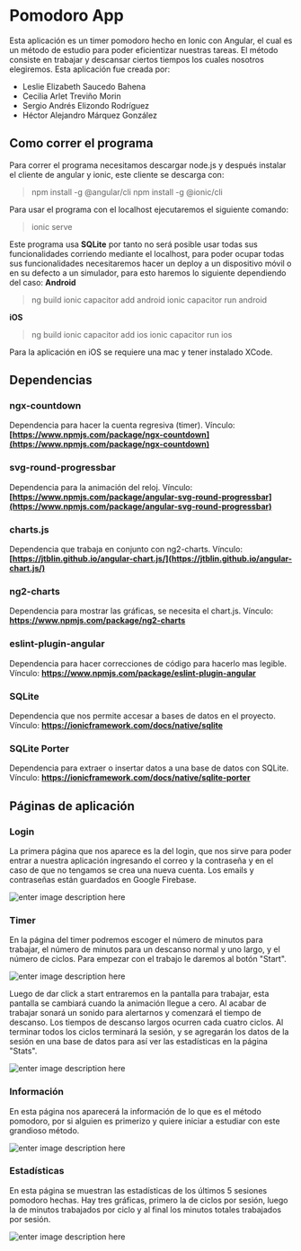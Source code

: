 # Pomodoro App

Esta aplicación es un timer pomodoro hecho en Ionic con Angular, el cual es un método de estudio para poder eficientizar nuestras tareas. El método consiste en trabajar y descansar ciertos tiempos los cuales nosotros elegiremos. Esta aplicación fue creada por:

- Leslie Elizabeth Saucedo Bahena
- Cecilia Arlet Treviño Morin
- Sergio Andrés Elizondo Rodríguez
- Héctor Alejandro Márquez González

## Como correr el programa

Para correr el programa necesitamos descargar node.js y después instalar el cliente de angular y ionic, este cliente se descarga con:
>npm install -g @angular/cli 
>npm install -g @ionic/cli

Para usar el programa con el localhost ejecutaremos el siguiente comando:
>ionic serve

Este programa usa **SQLite** por tanto no será posible usar todas sus funcionalidades corriendo mediante el localhost, para poder ocupar todas sus funcionalidades necesitaremos hacer un deploy a un dispositivo móvil o en su defecto a un simulador, para esto haremos lo siguiente dependiendo del caso:
**Android**
>ng build 
>ionic capacitor add android 
>ionic capacitor run android

**iOS**
>ng build 
>ionic capacitor add ios 
>ionic capacitor run ios

Para la aplicación en iOS se requiere una mac y tener instalado XCode.
## Dependencias

### ngx-countdown
Dependencia para hacer la cuenta regresiva (timer).
Vínculo: **[https://www.npmjs.com/package/ngx-countdown](https://www.npmjs.com/package/ngx-countdown)**
### svg-round-progressbar
Dependencia para la animación del reloj.
Vínculo: **[https://www.npmjs.com/package/angular-svg-round-progressbar](https://www.npmjs.com/package/angular-svg-round-progressbar)**
### charts.js
Dependencia que trabaja en conjunto con ng2-charts.
Vínculo: **[https://jtblin.github.io/angular-chart.js/](https://jtblin.github.io/angular-chart.js/)**
### ng2-charts
Dependencia para mostrar las gráficas, se necesita el chart.js.
Vínculo: **https://www.npmjs.com/package/ng2-charts**
### eslint-plugin-angular
Dependencia para hacer correcciones de código para hacerlo mas legible.
Vínculo: **https://www.npmjs.com/package/eslint-plugin-angular**
### SQLite
Dependencia que nos permite accesar a bases de datos en el proyecto.
Vínculo: **https://ionicframework.com/docs/native/sqlite**
### SQLite Porter
Dependencia para extraer o insertar datos a una base de datos con SQLite.
Vínculo: **https://ionicframework.com/docs/native/sqlite-porter**
## Páginas de aplicación
### Login
La primera página que nos aparece es la del login, que nos sirve para poder entrar a nuestra aplicación ingresando el correo y la contraseña y en el caso de que no tengamos se crea una nueva cuenta. Los emails y contraseñas están guardados en Google Firebase.

![enter image description here](https://lh3.googleusercontent.com/o2adEQJ-60dcrHZI235ikxjbyCZp3fauUj2oaXe6tTbzDVVI6Qv_Dd--_-jIQgMonsh77I-XOTVUPtpVfUZsvJKWwTrQlTjL_Xk40TOydFAP2o9oMll7fNpwFoVRheNQQt21FpgmciFGO8C_vLooIbPGEmoeJXKfAGTyL77rZi4V_MNjAeN03m80veg8ZTUtQhhKM2nL7Z7yX6LjOmvvmZ4eaug8fjBSW-NmiqfubhYbda4Nrwj4NThKw5A5kU5V1by_Ewlkyg68yOmGt1cTiJhitvvjesa0xnMfGHXgDZbGJawZamZPcq2AE1mFE5XXfVs4Y-bP5KaattxNAeUjuj0JS1sJ1EB3rAB_pTr8fCchgafvbtYMBFiin0cz_Rxnq-t-TjDOUjrTugr7xx3L9nbZRUGZZ_xdP0ARIX7VjkIBTyXBdSJE6kut3470qbMFxCO9HNtGH8Xt3mHKpnmHix8-F5VgZlmnF_onuasNAi9g7PZjor5KEq9AjpRxKkUKI4LNP-cV4Xn0SoJXcv2Y6HmX2PO-dM6TpILbJ1uOqrDWPKa9luYWWd0EEQkfoOKrT66O440TsrxHFqTd1giaGky2I08W3I0scy8kqq3A0R9PLAlBucpF0JIxYLEhOfYradL9mrEdXczgcHYfZkPQ5OCHwe2ffoocSihauMUD60k3cKVXn82noDatz7kNt__dTpHBErqthmX0yxj57Le5i3bM=w489-h452-no?authuser=0)

### Timer
En la página del timer podremos escoger el número de minutos para trabajar, el número de minutos para un descanso normal y uno largo, y el número de ciclos. Para empezar con el trabajo le daremos al botón "Start".

![enter image description here](https://lh3.googleusercontent.com/FDhRSpNlHHpfLrKA_LAy4mErw-EZgIiOG9ln-WfiqJ9dBXy63tXzJF2BYdGf5gO1Swd407u8K6JDoNOhEq8VZ5ahwacrxxpC6fBQo6M0EKBkzsMZo3DZ8fH9U9QK42jHSsEeP153C0_CVU66VLn0tn2cFkewqcx5waix_beB4yAwSKTzKgNU0JvSmqEa866QAMkxkKGrY4nBuorlGJhydDFhc4fmoZbqhLLCt7fbVv5kzpdisRXvhz_B83KM9OS7VE7LPTM_cJ_1LNxsuyhlpCgcjHS5qOmgTjifmCtJ7r-k4iTavnCz_BdsmS8WZbsLlrkor8orq8fARlYjwMFLjonDm35x1UCf_1cezVDe09oTpjtZ1DA43tUDmLWMllaAItMmPuCqaHopA2AyXKr-16LaKe9tBUgMnzSUCabAx9rUcwSEPn3Uo_iEjdp7foQddQiizjZcr-NbWFyfou3cNx4LOZhhDTV8ejE6bYBbRTfnoQRQYoodvAmEhKwcnwFA-HjbsKsmNeXbNPgGXd73hEX8O8H4KolNGI6AbBlRw9Wlzv3ItXkexzQxcV9aFVnXILc8t8veMPeuTEi3ejweb7rBh_-LnQZGP7e-FXa6RSVph2qX2S1FQ8-t_NwmKA4mHjbGjzXZ7BAkkZhVrig-Uh_z3frGWFOtFRan08moI2X-rGSnI8D6VdTnib9xsWAzNFogjQ94rDhDte673HoZGAH1=w487-h631-no?authuser=0)

Luego de dar click a start entraremos en la pantalla para trabajar, esta pantalla se cambiará cuando la animación llegue a cero. Al acabar de trabajar sonará un sonido para alertarnos y comenzará el tiempo de descanso. Los tiempos de descanso largos ocurren cada cuatro ciclos. 
Al terminar todos los ciclos terminará la sesión, y se agregarán los datos de la sesión en una base de datos para así ver las estadísticas en la página "Stats".

![enter image description here](https://lh3.googleusercontent.com/SShvDFZNTOBHAQGWGAcDasMr5P-tHOVxkExPs15OJdI0vpKPzL-eRUJqN1vq-L-G6X7y5H75GhpjnAQjMR8v4NMephriByGLWto8WqbXqZfP-robJtQnlXGXjVgPEjpuZmHS-NcMftK_AkloUGH_LPk1jwSAL32hd3CoK5xdV7CFT_0wdk2e6L2Ei_KgK24Uj2AjUNxK1qWQgDafYptmBOwjJag4ljM-XaXRfOsOUCTAUpoWilK2EHSaC-ShVzYnH6xfO0RPYdEBnPIDPBGTSN6AIhtzHsBy7M5-4up0FTXkjHVhsTy9XjNKw2oLqJ_8GS-7EoqpqSnuziVQBnT5LxD70gjVx2zVdn_bCVa2SlYFyjDn_RAjFTkhGSr7c-mj7WM5TrC2jpWwmSnQIlTQ5S0bOfxOK4b3FBka7z5cMt5m4slvOCFIbi7x7T9liRomymkLfs9Lp5QIjiRs6wtiXyx6IbiSC6hgjoET_ioCKoYP8M08WnIexBQ7npTywDv8bOEeD8QV0WauILNYGlhVaxCGiBIjSdU6QLVz4Hz_W5s0CcxKymOls7zBSSM8lM7feNhn_lqnH-hjdXsqd8p7JrOu5Q6aHDFPoKXI4uZhOj-hOr6OkeaFUJEXRVvmAZ_CHWmClpByYmo7kC5haOQHUBz7SouRYtU6vLaLUlj8jMF3nLaLVkv84ynDyTASoVcpHJE2rSx_iOiTyimLS6wXGP3N=w465-h855-no?authuser=0)

### Información
En esta página nos aparecerá la información de lo que es el método pomodoro, por si alguien es primerizo y quiere iniciar a estudiar con este grandioso método.

![enter image description here](https://lh3.googleusercontent.com/lJEht_XmDMgm9HZ0G21Mu53rSY6kzFZ2bdAbq4cdQM5wQwI1AT98m4MbdHaH0MkN6Zo1T0QQWxisZzV20x2Q1i2dP0eszsIanxGFJpf9rMSNNE8wXSz93nsfWOMT9bgJNdLZAM0C4UyDNOqMLiV4OuE-mnbC2N--l_zeXJG1JRKS0xmfgWgImVxQIeAbAPxzSWoTOjTIC765w6zgcRALp5MVjQobklro1_R1A_-8RG-Y-cxHABvfXDh-OYWuEp3q0E-AR8DdSyNZFkDdPy_tii7e8p8dndTAvoqmUxE03hiDSOjxvGd6YoxWl-oxLDF-cDCPA2uXH78XnoxzuhxCwoqZoSWAZKRy7srzHBpG6Mxx1PxUY1N4pEuTu96DA5NMHz0Mh5AAnQ09Ze0CCxw5kHdXZBXMuDBCZiXzP6N_Lv_T37CnREgLG5vKTf-Dy4i95UnJSDcP63nVeds1wqlodx0tpdV04grwdew7JbTTgb1JyTxkSvLZpbBN3J_A6O4YCd1vhe48sbtYzteMh3NgNHmKN1rkuqoRbni_nRc1uBJKpDyBPORQF0NVgfxrfM2uzispAEMSP1-Y3-WmaNBwEyhQKj0deFCed0dt3MtfQwknbpjhyqBRlL1NsYqPL8mZ5J9kSX0prLBu6GGxNjOGooy83ZowIKDcBuesQ1rF-1vhObq80lfhcv8lIQ0x89zyEnHoGVwLxEutbUvdh3Tc8v9z=w493-h917-no?authuser=0)

### Estadísticas 
En esta página se muestran las estadísticas de los últimos 5 sesiones pomodoro hechas. Hay tres gráficas, primero la de ciclos por sesión, luego la de minutos trabajados por ciclo y al final los minutos totales trabajados por sesión.

![enter image description here](https://lh3.googleusercontent.com/1tHyvcLXbzEjd9By-VCeUsHOvFoyflW4RUl9XkYmx2yeYdsSr37T9Bck7W8EMVv7772jsPAC7mX1fY8IS_7Lj2DNKXzrxpgTcVqv-G4LixTmErh9TdyeYDfDEBrPjFbi5jiYhoFLuzWVhZFhuhMJgux4XCxmmdbQDfrFWQDcBDHnh56Amb0-8DX87F4wJq-NfVyl5bvK2T2DSsjKUpkvXSWYb_ME81K4072VIahu49Ra3bYmdiGZdDPifTyhU8C9qKnJr0AV8LcCjrNnkPbe3R_nNRdkwLFTguR9nl_10cBIUw7J06ip7_0YNEb-CjInZrj1mGTjVm9roA0MnAYXQWq_JMK7CkawjzcYUsbMhEPvwPNkYiYZxIt7_JPawN7ZV4zyMGrSwJ4ScUbKnAkH16xdf0Dm7eB2Wv8bjWwc7BGcojiKKyrBv9LEnAnDGjQYuV8TVsSO5yDXl3eda0HZnOkRUoD0l8OWoK5raQQbV1tO5cc0ieX32v2dB-nasGRmNrX7ujyhy13JM9-T-wC28N6vWGratYgjxUYIOJ29mfe_t8SSVo6yV95_wGztt9V3jsuVYXhVVsRu573lO2l5mil6NzLOiKtqy61HCFhWxNvhTYDZQKMtt56nphO0acGb-cn2c9dKhxxIrNWhzAiRSsvduOuCnZM56ywXTpEyPL8608xWXTM0ezV_udvQSMIkLE6xfbNQqidJ8JwWV6lFBqFV=w465-h969-no?authuser=0)

